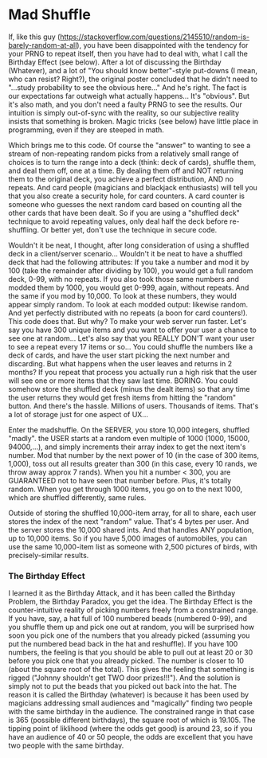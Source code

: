 # Mad Shuffle

If, like this guy (https://stackoverflow.com/questions/2145510/random-is-barely-random-at-all), you have been disappointed with the tendency for your PRNG to repeat itself, then you have had to deal with, what I call the Birthday Effect (see below).  After a lot of discussing the Birthday (Whatever), and a lot of "You should know better"-style put-downs (I mean, who can resist?  Right?), the original poster concluded that he didn't need to "...study probability to see the obvious here..." And he's right.  The fact is our expectations far outweigh what actually happens... It's "obvious".  But it's also math, and you don't need a faulty PRNG to see the results.  Our intuition is simply out-of-sync with the reality, so our subjective reality insists that something is broken.  Magic tricks (see below) have little place in programming, even if they are steeped in math.

Which brings me to this code.  Of course the "answer" to wanting to see a stream of non-repeating random picks from a relatively small range of choices is to turn the range into a deck (think: deck of cards), shuffle them, and deal them off, one at a time.  By dealing them off and NOT returning them to the original deck, you achieve a perfect distribution, AND no repeats.  And card people (magicians and blackjack enthusiasts) will tell you that you also create a security hole, for card counters.  A card counter is someone who guesses the next random card based on counting all the other cards that have been dealt.  So if you are using a "shuffled deck" technique to avoid repeating values, only deal half the deck before re-shuffling.  Or better yet, don't use the technique in secure code.

Wouldn't it be neat, I thought, after long consideration of using a shuffled deck in a client/server scenario...  Wouldn't it be neat to have a shuffled deck that had the following attributes:
If you take a number and mod it by 100 (take the remainder after dividing by 100), you would get a full random deck, 0-99, with no repeats.  If you also took those same numbers and modded them by 1000, you would get 0-999, again, without repeats.  And the same if you mod by 10,000.  To look at these numbers, they would appear simply random.  To look at each modded output: likewise random.  And yet perfectly distributed with no repeats (a boon for card counters!).  This code does that.  But why?  To make your web server run faster.  Let's say you have 300 unique items and you want to offer your user a chance to see one at random...  Let's also say that you REALLY DON'T want your user to see a repeat every 17 items or so...  You could shuffle the numbers like a deck of cards, and have the user start picking the next number and discarding.  But what happens when the user leaves and returns in 2 months?  If you repeat that process you actually run a high risk that the user will see one or more items that they saw last time.  BORING.  You could somehow store the shuffled deck (minus the dealt items) so that any time the user returns they would get fresh items from hitting the "random" button.  And there's the hassle.  Millions of users.  Thousands of items.  That's a lot of storage just for one aspect of UX...

Enter the madshuffle.  On the SERVER, you store 10,000 integers, shuffled "madly".  the USER starts at a random even multiple of 1000 (1000, 15000, 94000,...), and simply increments their array index to get the next item's number.  Mod that number by the next power of 10 (in the case of 300 items, 1,000), toss out all results greater than 300 (in this case, every 10 rands, we throw away approx 7 rands).  When you hit a number < 300, you are GUARANTEED not to have seen that number before.  Plus, it's totally random.  When you get through 1000 items, you go on to the next 1000, which are shuffled differently, same rules.

Outside of storing the shuffled 10,000-item array, for all to share, each user stores the index of the next "random" value.
That's 4 bytes per user.  And the server stores the 10,000 shared ints.  And that handles ANY population, up to 10,000 items.  So if you have 5,000 images of automobiles, you can use the same 10,000-item list as someone with 2,500 pictures of birds, with precisely-similar results.

### The Birthday Effect
I learned it as the Birthday Attack, and it has been called the Birthday Problem, the Birthday Paradox, you get the idea.  The Birthday Effect is the counter-intuitive reality of picking numbers freely from a constrained range.  If you have, say, a hat full of 100 numbered beads (numbered 0-99), and you shuffle them up and pick one out at random, you will be surprised how soon you pick one of the numbers that you already picked (assuming you put the numbered bead back in the hat and reshuffle).  If you have 100 numbers, the feeling is that you should be able to pull out at least 20 or 30 before you pick one that you already picked.  The number is closer to 10 (about the square root of the total).  This gives the feeling that something is rigged ("Johnny shouldn't get TWO door prizes!!!").  And the solution is simply not to put the beads that you picked out back into the hat.  The reason it is called the Birthday (whatever) is because it has been used by magicians addressing small audiences and "magically" finding two people with the same birthday in the audience.  The constrained range in that case is 365 (possible different birthdays), the square root of which is 19.105.  The tipping point of liklihood (where the odds get good) is around 23, so if you have an audience of 40 or 50 people, the odds are excellent that you have two people with the same birthday.

